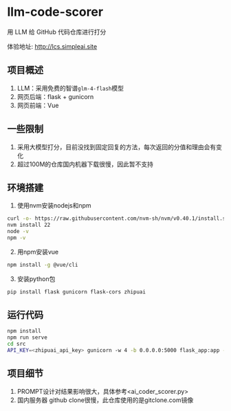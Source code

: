 # llm-code-scorer
用 LLM 给 GitHub 代码仓库进行打分

体验地址: <http://lcs.simpleai.site>

## 项目概述
1. LLM：采用免费的智谱`glm-4-flash`模型
2. 网页后端：flask + gunicorn
3. 网页前端：Vue

## 一些限制
1. 采用大模型打分，目前没找到固定回复的方法，每次返回的分值和理由会有变化
2. 超过100M的仓库国内机器下载很慢，因此暂不支持

## 环境搭建
1. 使用nvm安装nodejs和npm
```bash
curl -o- https://raw.githubusercontent.com/nvm-sh/nvm/v0.40.1/install.sh | bash
nvm install 22
node -v
npm -v
```
2. 用npm安装vue
```bash
npm install -g @vue/cli 
```
3. 安装python包
```bash
pip install flask gunicorn flask-cors zhipuai
```

## 运行代码
```bash
npm install
npm run serve
cd src
API_KEY=<zhipuai_api_key> gunicorn -w 4 -b 0.0.0.0:5000 flask_app:app --timeout 600
```

## 项目细节
1. PROMPT设计对结果影响很大，具体参考<ai_coder_scorer.py>
2. 国内服务器 github clone很慢，此仓库使用的是gitclone.com镜像
